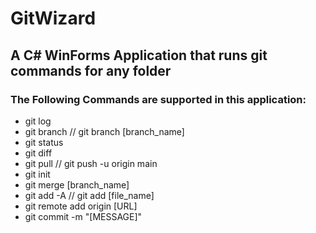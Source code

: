 # GitWizard
## A C# WinForms Application that runs git commands for any folder
### The Following Commands are supported in this application:
- git log
- git branch // git branch [branch_name]
- git status
- git diff
- git pull // git push -u origin main
- git init
- git merge [branch_name]
- git add -A // git add [file_name]
- git remote add origin [URL]
- git commit -m "[MESSAGE]"
